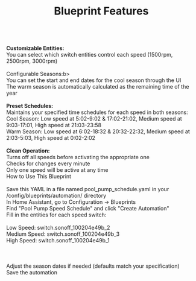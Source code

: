 <header>

<!--
  <<< Author notes: Course header >>>
  Include a 1280×640 image, course title in sentence case, and a concise description in emphasis.
  In your repository settings: enable template repository, add your 1280×640 social image, auto delete head branches.
  Add your open source license, GitHub uses MIT license.
-->

# Blueprint Features

</header>
<br>
<b>Customizable Entities:</b>
<br>
You can select which switch entities control each speed (1500rpm, 2500rpm, 3000rpm)
<br>
<br>
<b></b>Configurable Seasons:</header>b>
<br>
You can set the start and end dates for the cool season through the UI <br>
The warm season is automatically calculated as the remaining time of the year
<br>
<br>
<b>Preset Schedules:</b>
<br>
Maintains your specified time schedules for each speed in both seasons:
<br>
Cool Season: Low speed at 5:02-9:02 & 17:02-21:02, Medium speed at 9:03-17:01, High speed at 21:03-23:58
<br>
Warm Season: Low speed at 6:02-18:32 & 20:32-22:32, Medium speed at 2:03-5:03, High speed at 0:02-2:02
<br>
<br>
<b>Clean Operation:</b>
<br>
Turns off all speeds before activating the appropriate one
<br>
Checks for changes every minute
<br>
Only one speed will be active at any time
<br>
How to Use This Blueprint
<br>
<br>
Save this YAML in a file named pool_pump_schedule.yaml in your /config/blueprints/automation/ directory
<br>
In Home Assistant, go to Configuration → Blueprints
<br>
Find "Pool Pump Speed Schedule" and click "Create Automation"
<br>
Fill in the entities for each speed switch:
<br>
<br>
Low Speed: switch.sonoff_100204e49b_2
<br>
Medium Speed: switch.sonoff_100204e49b_3
<br>
High Speed: switch.sonoff_100204e49b_1
<br>
<br>
<br>
<br>
Adjust the season dates if needed (defaults match your specification)
<br>
Save the automation
